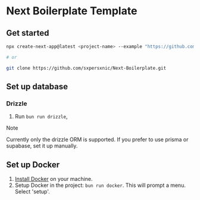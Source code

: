 # Next Boilerplate Template

## Get started

```sh
npx create-next-app@latest <project-name> --example "https://github.com/sxpersxnic/Next-Boilerplate"

# or

git clone https://github.com/sxpersxnic/Next-Boilerplate.git
```

## Set up database

### Drizzle
  1. Run `bun run drizzle`,

>[!NOTE]
> Currently only the drizzle ORM is supported. If you prefer to use prisma or supabase, set it up manually.

## Set up Docker

1. [Install Docker](https://docs.docker.com/get-docker/) on your machine.
2. Setup Docker in the project: `bun run docker`. This will prompt a menu. Select 'setup'.